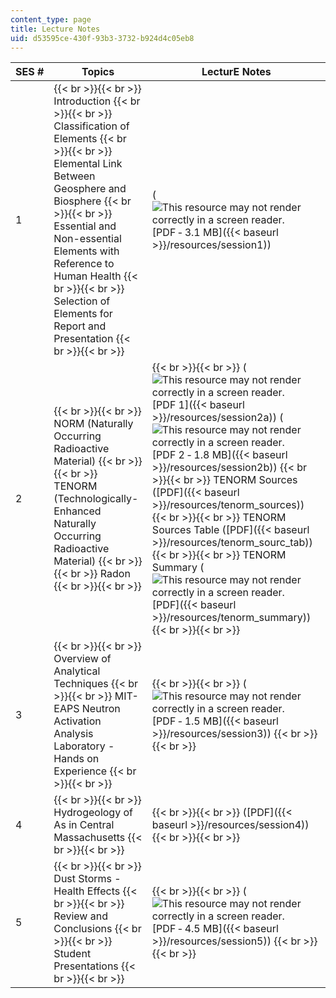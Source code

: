 ```yaml
---
content_type: page
title: Lecture Notes
uid: d53595ce-430f-93b3-3732-b924d4c05eb8
---
```


| SES # | Topics | LecturE Notes |
| --- | --- | --- |
| 1 |  {{< br >}}{{< br >}} Introduction {{< br >}}{{< br >}} Classification of Elements {{< br >}}{{< br >}} Elemental Link Between Geosphere and Biosphere {{< br >}}{{< br >}} Essential and Non-essential Elements with Reference to Human Health {{< br >}}{{< br >}} Selection of Elements for Report and Presentation {{< br >}}{{< br >}}  | (![This resource may not render correctly in a screen reader.](/images/inacessible.gif)[PDF ‑ 3.1 MB]({{< baseurl >}}/resources/session1)) |
| 2 |  {{< br >}}{{< br >}} NORM (Naturally Occurring Radioactive Material) {{< br >}}{{< br >}} TENORM (Technologically-Enhanced Naturally Occurring Radioactive Material) {{< br >}}{{< br >}} Radon {{< br >}}{{< br >}}  |  {{< br >}}{{< br >}} (![This resource may not render correctly in a screen reader.](/images/inacessible.gif)[PDF 1]({{< baseurl >}}/resources/session2a)) (![This resource may not render correctly in a screen reader.](/images/inacessible.gif)[PDF 2 ‑ 1.8 MB]({{< baseurl >}}/resources/session2b)) {{< br >}}{{< br >}} TENORM Sources ([PDF]({{< baseurl >}}/resources/tenorm_sources)) {{< br >}}{{< br >}} TENORM Sources Table ([PDF]({{< baseurl >}}/resources/tenorm_sourc_tab)) {{< br >}}{{< br >}} TENORM Summary (![This resource may not render correctly in a screen reader.](/images/inacessible.gif)[PDF]({{< baseurl >}}/resources/tenorm_summary)) {{< br >}}{{< br >}}  |
| 3 |  {{< br >}}{{< br >}} Overview of Analytical Techniques {{< br >}}{{< br >}} MIT-EAPS Neutron Activation Analysis Laboratory - Hands on Experience {{< br >}}{{< br >}}  |  {{< br >}}{{< br >}} (![This resource may not render correctly in a screen reader.](/images/inacessible.gif)[PDF ‑ 1.5 MB]({{< baseurl >}}/resources/session3)) {{< br >}}{{< br >}}  |
| 4 |  {{< br >}}{{< br >}} Hydrogeology of As in Central Massachusetts {{< br >}}{{< br >}}  |  {{< br >}}{{< br >}} ([PDF]({{< baseurl >}}/resources/session4)) {{< br >}}{{< br >}}  |
| 5 |  {{< br >}}{{< br >}} Dust Storms - Health Effects {{< br >}}{{< br >}} Review and Conclusions {{< br >}}{{< br >}} Student Presentations {{< br >}}{{< br >}}  |  {{< br >}}{{< br >}} (![This resource may not render correctly in a screen reader.](/images/inacessible.gif)[PDF ‑ 4.5 MB]({{< baseurl >}}/resources/session5)) {{< br >}}{{< br >}}